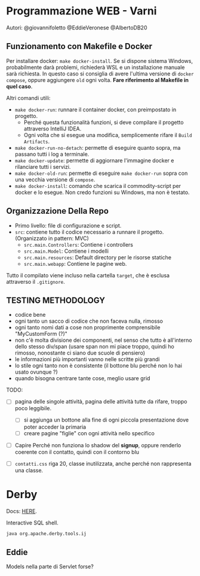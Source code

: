 # Programmazione WEB - Varni

Autori:
@giovannifoletto
@EddieVeronese
@AlbertoDB20

## Funzionamento con Makefile e Docker

Per installare docker: `make docker-install`.
Se si dispone sistema Windows, probabilmente darà problemi, richiederà WSL 
e un installazione manuale sarà richiesta. In questo caso si consiglia di avere
l'ultima versione di `docker compose`, oppure aggiungere `old` ogni volta. 
**Fare riferimento al Makefile in quel caso**.

Altri comandi utili:
- `make docker-run`: runnare il container docker, con preimpostato in progetto.
  - Perché questa funzionalità funzioni, si deve compilare il progetto attraverso IntelliJ IDEA.
  - Ogni volta che si esegue una modifica, semplicemente rifare il `Build Artifacts`.
- `make docker-run-no-detach`: permette di eseguire quanto sopra, ma passano tutti i log a terminale.
- `make docker-update`: permette di aggiornare l'immagine docker e rilanciare tutti i servizi.
- `make docker-old-run`: permette di eseguire `make docker-run` sopra con una vecchia versione di `compose`.
- `make docker-install`: comando che scarica il commodity-script per docker e lo esegue. Non credo funzioni su Windows, 
  ma non è testato.

## Organizzazione Della Repo

- Primo livello: file di configurazione e script.
- `src`: contiene tutto il codice necessario a runnare il progetto. (Organizzato in pattern: MVC)
  - `src.main.Controllers`: Contiene i controllers
  - `src.main.Model`: Contiene i modelli
  - `src.main.resources`: Default directory per le risorse statiche
  - `src.main.webapp`: Contiene le pagine web.

Tutto il compilato viene incluso nella cartella `target`, che è esclusa attraverso il `.gitignore`.

## TESTING METHODOLOGY

- codice bene
- ogni tanto un sacco di codice che non faceva nulla, rimosso
- ogni tanto nomi dati a cose non proprimente comprensibile "MyCustomForm (?)"
- non c'è molta divisione dei componenti, nel senso che tutto è all'interno dello stesso div/span (usare span non mi piace troppo, quindi ho rimosso, nonostante ci siano due scuole di pensiero)
- le informazioni più importanti vanno nelle scritte più grandi
- lo stile ogni tanto non è consistente (il bottone blu perché non lo hai usato ovunque ?)
- quando bisogna centrare tante cose, meglio usare grid

TODO: 

- [ ] pagina delle singole attività, pagina delle attività tutte da rifare, troppo poco leggibile.
  - [ ] si aggiunga un bottone alla fine di ogni piccola presentazione dove poter acceder la primaria
  - [ ] creare pagine "figlie" con ogni attività nello specifico

- [ ] Capire Perché non funziona lo shadow del **signup**, oppure renderlo coerente con il contatto, quindi con il contorno blu

- [ ] `contatti.css` riga 20, classe inutilizzata, anche perché non rappresenta una classe.

# Derby

Docs: [HERE](https://db.apache.org/derby/papers/DerbyTut/ij_intro.html).

Interactive SQL shell.
```bash
java org.apache.derby.tools.ij
```

## Eddie

Models nella parte di Servlet forse?

